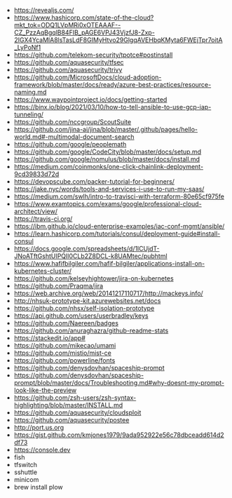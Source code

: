 - https://revealjs.com/
- https://www.hashicorp.com/state-of-the-cloud?mkt_tok=ODQ1LVpMRi0xOTEAAAF--CZ_PzzAqBgqlB84FIB_pAGE6VPJ43VjzfJ8-Zxp-2IGX4YcaMlA8lsTasLdF8GIMyHtvo29GlgqAVEHbqKMyta6FWEjTpr7oitA_LyPoNf1
- https://github.com/telekom-security/tpotce#postinstall
- https://github.com/aquasecurity/tfsec
- https://github.com/aquasecurity/trivy
- https://github.com/MicrosoftDocs/cloud-adoption-framework/blob/master/docs/ready/azure-best-practices/resource-naming.md
- https://www.waypointproject.io/docs/getting-started
- https://binx.io/blog/2021/03/10/how-to-tell-ansible-to-use-gcp-iap-tunneling/
- https://github.com/nccgroup/ScoutSuite
- https://github.com/jina-ai/jina/blob/master/.github/pages/hello-world.md#-multimodal-document-search
- https://github.com/google/peoplemath
- https://github.com/google/CodeCity/blob/master/docs/setup.md
- https://github.com/google/nomulus/blob/master/docs/install.md
- https://medium.com/coinmonks/one-click-chainlink-deployment-9cd39833d72d
- https://devopscube.com/packer-tutorial-for-beginners/
- https://jake.nyc/words/tools-and-services-i-use-to-run-my-saas/
- https://medium.com/swlh/intro-to-travisci-with-terraform-80e65cf975fe
- https://www.examtopics.com/exams/google/professional-cloud-architect/view/
- https://travis-ci.org/
- https://ibm.github.io/cloud-enterprise-examples/iac-conf-mgmt/ansible/
- https://learn.hashicorp.com/tutorials/consul/deployment-guide#install-consul
- https://docs.google.com/spreadsheets/d/1lCUjdT-JNoATftGshtUIPQIl0CLb2Z8DCL-k8UAMtec/pubhtml
- https://www.hafifbilgiler.com/hafif-bilgiler/applications-install-on-kubernetes-cluster/
- https://github.com/kelseyhightower/jira-on-kubernetes
- https://github.com/Praqma/jira
- https://web.archive.org/web/20141217110717/http://mackeys.info/
- http://nhsuk-prototype-kit.azurewebsites.net/docs
- https://github.com/nhsx/self-isolation-prototype
- https://api.github.com/users/userbradley/keys
- https://github.com/Naereen/badges
- https://github.com/anuraghazra/github-readme-stats
- https://stackedit.io/app#
- https://github.com/mikecao/umami
- https://github.com/mistio/mist-ce
- https://github.com/powerline/fonts
- https://github.com/denysdovhan/spaceship-prompt
- https://github.com/denysdovhan/spaceship-prompt/blob/master/docs/Troubleshooting.md#why-doesnt-my-prompt-look-like-the-preview
- https://github.com/zsh-users/zsh-syntax-highlighting/blob/master/INSTALL.md
- https://github.com/aquasecurity/cloudsploit
- https://github.com/aquasecurity/postee
- http://port.us.org
- https://gist.github.com/kmjones1979/9ada952922e56c78dbceadd614d2df73
- https://console.dev
- fish
- tfswitch
- sshuttle
- minicom
- brew install plow
